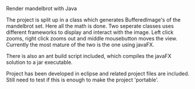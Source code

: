 Render mandelbrot with Java

The project is split up in a class which generates BufferedImage's of the mandelbrot set. Here all the math is done.
Two seperate classes uses different frameworks to display and interact with the image. Left click zooms, right click zooms out and middle mousebutton moves the view.
Currently the most mature of the two is the one using javaFX.

There is also an ant build script included, which compiles the javaFX solution to a jar executable.

Project has been developed in eclipse and related project files are included. Still need to test if this is enough to make the project 'portable'.

